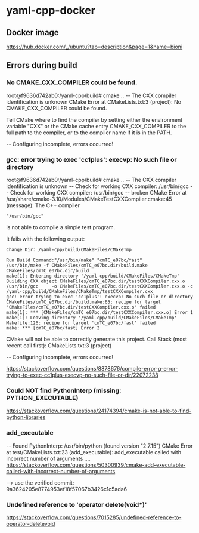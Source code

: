 # yaml-cpp-docker

## Docker image
https://hub.docker.com/_/ubuntu?tab=description&page=1&name=bioni

## Errors during build

### No CMAKE_CXX_COMPILER could be found.

root@f9636d742ab0:/yaml-cpp/build# cmake ..
-- The CXX compiler identification is unknown
CMake Error at CMakeLists.txt:3 (project):
  No CMAKE_CXX_COMPILER could be found.

  Tell CMake where to find the compiler by setting either the environment
  variable "CXX" or the CMake cache entry CMAKE_CXX_COMPILER to the full path
  to the compiler, or to the compiler name if it is in the PATH.

-- Configuring incomplete, errors occurred!

### gcc: error trying to exec 'cc1plus': execvp: No such file or directory

root@f9636d742ab0:/yaml-cpp/build# cmake ..
-- The CXX compiler identification is unknown
-- Check for working CXX compiler: /usr/bin/gcc
-- Check for working CXX compiler: /usr/bin/gcc -- broken
CMake Error at /usr/share/cmake-3.10/Modules/CMakeTestCXXCompiler.cmake:45 (message):
  The C++ compiler

    "/usr/bin/gcc"

  is not able to compile a simple test program.

  It fails with the following output:

    Change Dir: /yaml-cpp/build/CMakeFiles/CMakeTmp

    Run Build Command:"/usr/bin/make" "cmTC_e07bc/fast"
    /usr/bin/make -f CMakeFiles/cmTC_e07bc.dir/build.make CMakeFiles/cmTC_e07bc.dir/build
    make[1]: Entering directory '/yaml-cpp/build/CMakeFiles/CMakeTmp'
    Building CXX object CMakeFiles/cmTC_e07bc.dir/testCXXCompiler.cxx.o
    /usr/bin/gcc     -o CMakeFiles/cmTC_e07bc.dir/testCXXCompiler.cxx.o -c /yaml-cpp/build/CMakeFiles/CMakeTmp/testCXXCompiler.cxx
    gcc: error trying to exec 'cc1plus': execvp: No such file or directory
    CMakeFiles/cmTC_e07bc.dir/build.make:65: recipe for target 'CMakeFiles/cmTC_e07bc.dir/testCXXCompiler.cxx.o' failed
    make[1]: *** [CMakeFiles/cmTC_e07bc.dir/testCXXCompiler.cxx.o] Error 1
    make[1]: Leaving directory '/yaml-cpp/build/CMakeFiles/CMakeTmp'
    Makefile:126: recipe for target 'cmTC_e07bc/fast' failed
    make: *** [cmTC_e07bc/fast] Error 2

  CMake will not be able to correctly generate this project.
Call Stack (most recent call first):
  CMakeLists.txt:3 (project)

-- Configuring incomplete, errors occurred!

https://stackoverflow.com/questions/8878676/compile-error-g-error-trying-to-exec-cc1plus-execvp-no-such-file-or-dir/22072238

### Could NOT find PythonInterp (missing: PYTHON_EXECUTABLE)

https://stackoverflow.com/questions/24174394/cmake-is-not-able-to-find-python-libraries

### add_executable

-- Found PythonInterp: /usr/bin/python (found version "2.7.15")
CMake Error at test/CMakeLists.txt:23 (add_executable):
  add_executable called with incorrect number of arguments
 ....
https://stackoverflow.com/questions/50300939/cmake-add-executable-called-with-incorrect-number-of-arguments

--> use the verified commit: 9a3624205e8774953ef18f57067b3426c1c5ada6

### Undefined reference to 'operator delete(void*)'
https://stackoverflow.com/questions/7015285/undefined-reference-to-operator-deletevoid
